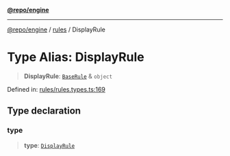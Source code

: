 [**@repo/engine**](../../README.md)

***

[@repo/engine](../../modules.md) / [rules](../README.md) / DisplayRule

# Type Alias: DisplayRule

> **DisplayRule**: [`BaseRule`](BaseRule.md) & `object`

Defined in: [rules/rules.types.ts:169](https://github.com/alexqguo/drinking-board-game-v3/blob/7f2d27c7cff47bd1f99b310eade07186901fdb07/packages/engine/src/rules/rules.types.ts#L169)

## Type declaration

### type

> **type**: [`DisplayRule`](../enumerations/RuleType.md#displayrule)
